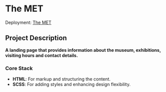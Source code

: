 # The MET

Deployment: [The MET](https://natalia646.github.io/the_met/)

## Project Description

**A landing page that provides information about the museum, exhibitions, visiting hours and contact details.**

### Core Stack
- **HTML**: For markup and structuring the content.
- **SCSS**: For adding styles and enhancing design flexibility.
